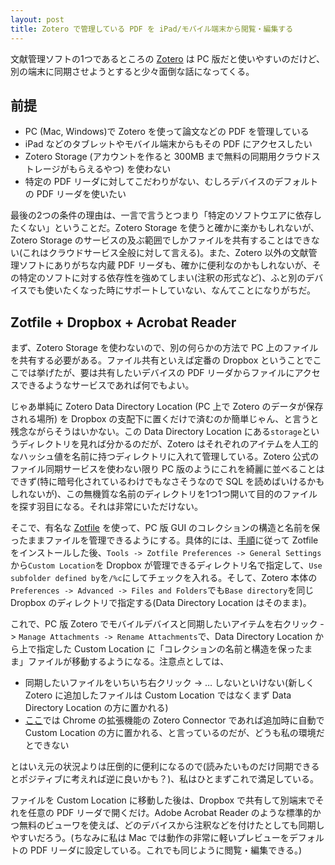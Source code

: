 ```yaml
---
layout: post
title: Zotero で管理している PDF を iPad/モバイル端末から閲覧・編集する
---
```


文献管理ソフトの1つであるところの [Zotero](https://www.zotero.org/) は PC 版だと使いやすいのだけど、別の端末に同期させようとすると少々面倒な話になってくる。



## 前提

* PC (Mac, Windows)で Zotero を使って論文などの PDF を管理している
* iPad などのタブレットやモバイル端末からもその PDF にアクセスしたい
* Zotero Storage (アカウントを作ると 300MB まで無料の同期用クラウドストレージがもらえるやつ) を使わない
* 特定の PDF リーダに対してこだわりがない、むしろデバイスのデフォルトの PDF リーダを使いたい



最後の2つの条件の理由は、一言で言うとつまり「特定のソフトウエアに依存したくない」ということだ。Zotero Storage を使うと確かに楽かもしれないが、Zotero Storage のサービスの及ぶ範囲でしかファイルを共有することはできない(これはクラウドサービス全般に対して言える)。また、Zotero 以外の文献管理ソフトにありがちな内蔵 PDF リーダも、確かに便利なのかもしれないが、その特定のソフトに対する依存性を強めてしまい(注釈の形式など)、ふと別のデバイスでも使いたくなった時にサポートしていない、なんてことになりがちだ。



## Zotfile + Dropbox + Acrobat Reader

まず、Zotero Storage を使わないので、別の何らかの方法で PC 上のファイルを共有する必要がある。ファイル共有といえば定番の Dropbox ということでここでは挙げたが、要は共有したいデバイスの PDF リーダからファイルにアクセスできるようなサービスであれば何でもよい。



じゃあ単純に Zotero Data Directory Location (PC 上で Zotero のデータが保存される場所) を Dropbox の支配下に置くだけで済むのか簡単じゃん、と言うと残念ながらそうはいかない。この Data Directory Location にある`storage`というディレクトリを見れば分かるのだが、Zotero はそれぞれのアイテムを人工的なハッシュ値を名前に持つディレクトリに入れて管理している。Zotero 公式のファイル同期サービスを使わない限り PC 版のようにこれを綺麗に並べることはできず(特に暗号化されているわけでもなさそうなので SQL を読めばいけるかもしれないが)、この無機質な名前のディレクトリを1つ1つ開いて目的のファイルを探す羽目になる。それは非常にいただけない。



そこで、有名な [Zotfile](http://zotfile.com/) を使って、PC 版 GUI のコレクションの構造と名前を保ったままファイルを管理できるようにする。具体的には、[手順](http://zotfile.com/#how-to-install--set-up-zotfile)に従って Zotfile をインストールした後、`Tools -> Zotfile Preferences -> General Settings`から`Custom Location`を Dropbox が管理できるディレクトリ名で指定して、`Use subfolder defined by`を`/%c`にしてチェックを入れる。そして、Zotero 本体の`Preferences -> Advanced -> Files and Folders`でも`Base directory`を同じ Dropbox のディレクトリで指定する(Data Directory Location はそのまま)。



これで、PC 版 Zotero でモバイルデバイスと同期したいアイテムを右クリック -> `Manage Attachments -> Rename Attachments`で、Data Directory Location から上で指定した Custom Location に「コレクションの名前と構造を保ったまま」ファイルが移動するようになる。注意点としては、

* 同期したいファイルをいちいち右クリック -> … しないといけない(新しく Zotero に追加したファイルは Custom Location ではなくまず Data Directory Location の方に置かれる)
* [ここ](https://forums.zotero.org/discussion/74208/zotfile-not-scanning-folder-for-new-files)では Chrome の拡張機能の Zotero Connector であれば追加時に自動で Custom Location の方に置かれる、と言っているのだが、どうも私の環境だとできない

とはいえ元の状況よりは圧倒的に便利になるので(読みたいものだけ同期できるとポジティブに考えれば逆に良いかも？)、私はひとまずこれで満足している。



ファイルを Custom Location に移動した後は、Dropbox で共有して別端末でそれを任意の PDF リーダで開くだけ。Adobe Acrobat Reader のような標準的かつ無料のビューワを使えば、どのデバイスから注釈などを付けたとしても同期しやすいだろう。(ちなみに私は Mac では動作の非常に軽いプレビューをデフォルトの PDF リーダに設定している。これでも同じように閲覧・編集できる。)

